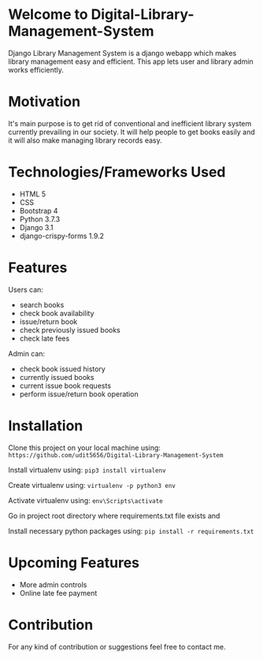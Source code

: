 # Welcome to Digital-Library-Management-System
Django Library Management System is a django webapp which makes library management easy and efficient.
This app lets user and library admin works efficiently.

# Motivation
It's main purpose is to get rid of conventional and inefficient library system currently prevailing in our society.
It will help people to get books easily and it will also make managing library records easy.

# Technologies/Frameworks Used

* HTML 5
* CSS
* Bootstrap 4
* Python 3.7.3
* Django 3.1
* django-crispy-forms 1.9.2

# Features

  Users can:
* search books
* check book availability
* issue/return book
* check previously issued books
* check late fees

Admin can:
* check book issued history
* currently issued books
* current issue book requests
* perform issue/return book operation

# Installation

Clone this project on your local machine using: ``` https://github.com/udit5656/Digital-Library-Management-System ```

Install virtualenv using: ```pip3 install virtualenv```

Create virtualenv using: ```virtualenv -p python3 env```

Activate virtualenv using: ```env\Scripts\activate```

Go in project root directory where requirements.txt file exists and

Install necessary python packages using: ```pip install -r requirements.txt```

# Upcoming Features

* More admin controls
* Online late fee payment 

# Contribution

For any kind of contribution or suggestions feel free to contact me.
